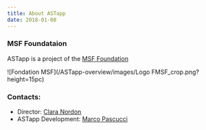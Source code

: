 ```yaml
---
title: About ASTapp
date: 2018-01-08
---
```


### MSF Foundataion
ASTapp is a project of the [MSF Foundation](https://fondation.msf.fr/en)

![Fondation MSF](/ASTapp-overview/images/Logo FMSF_crop.png?height=15pc)

### Contacts:
- Director: [Clara Nordon](mailto:clara.nordon@paris.msf.org)
- ASTapp Development: [Marco Pascucci](mailto:marco.pascucci@paris.msf.org)

